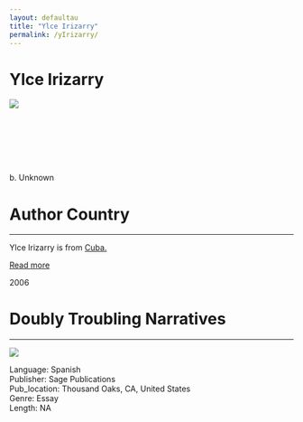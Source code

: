 ```yaml
---
layout: defaultau
title: "Ylce Irizarry"
permalink: /yIrizarry/
---
```

<!-- partial:index.partial.html -->
<div class="content">
    <h1>Ylce Irizarry</h1>
    <div class="quote">
        <div><img src="https://latinxstudiesassociation.org/wp-content/uploads/2021/03/Ylce-Irizarry.jpg" class="logo"></div>
    </div>
    <div class="timeline">
        <div style="padding-bottom:100px;"></div>
        <div class="block">
            <div class="date right"><p class="right"> b. Unknown </p></div> 
            <div class="dot"></div>
            <div class="left first">
            <div class="author_country">
                <h1>Author Country</h1><hr>
            <div class="aclocation"><p>Ylce Irizarry is from <a href="{{ site.baseurl }}/14">Cuba.</a></p></div>
              <div class="acreadmore">  <a href="#" target="_blank">Read more</a></div>
            </div>
            </div>
        </div>
        <div class="block">
            <div class="date left"><p class="left">2006</p></div>
            <div class="dot"></div>
            <div class="right hide">
                <h1>Doubly Troubling Narratives</h1><hr>
                <p><img src="https://www.tandfonline.com/action/showCoverImage?doi=10.1080/ycas20.v004.i02"></p>
                <p>Language: Spanish<br/>
                Publisher: Sage Publications<br/>
                Pub_location: Thousand Oaks, CA, United States<br/>
                Genre: Essay<br/>
                Length: NA</p>
            </div>
        </div>
        <div style="padding-bottom:100px;"></div>
    </div>
  <!-- partial -->
<script src='https://cdnjs.cloudflare.com/ajax/libs/jquery/3.1.1/jquery.min.js'></script><script  src="{{ site.baseurl }}/assets/js/authorscript.js"></script>